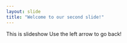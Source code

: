 ```yaml
---
layout: slide
title: "Welcome to our second slide!"
---
```

This is slideshow
Use the left arrow to go back!
